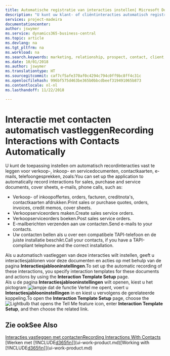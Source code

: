 ```yaml
---
title: Automatische registratie van interacties instellen| Microsoft Docs
description: "U kunt uw klant- of cliëntinteracties automatisch registreren, bijvoorbeeld voor verkoop-, inkoop- en servicedocumenten of telefoongesprekken."
services: project-madeira
documentationcenter: 
author: jswymer
ms.service: dynamics365-business-central
ms.topic: article
ms.devlang: na
ms.tgt_pltfrm: na
ms.workload: na
ms.search.keywords: marketing, relationship, prospect, contact, client, customer
ms.date: 10/01/2018
ms.author: jswymer
ms.translationtype: HT
ms.sourcegitcommit: caf7cf5afe370af0c4294c794c0ff9bc8ff4c31c
ms.openlocfilehash: 996bf575d463be365b0bbcdbeef319491065b873
ms.contentlocale: nl-nl
ms.lasthandoff: 11/22/2018

---
```

# <a name="recording-interactions-with-contacts-automatically"></a><span data-ttu-id="2af3b-103">Interactie met contacten automatisch vastleggen</span><span class="sxs-lookup"><span data-stu-id="2af3b-103">Recording Interactions with Contacts Automatically</span></span>
<span data-ttu-id="2af3b-104">U kunt de toepassing instellen om automatisch recordinteracties vast te leggen voor verkoop-, inkoop- en servicedocumenten, contactkaarten, e-mails, telefoongesprekken, zoals:</span><span class="sxs-lookup"><span data-stu-id="2af3b-104">You can set up the application to automatically record interactions for sales, purchase and service documents, cover sheets, e-mails, phone calls, such as:</span></span>

* <span data-ttu-id="2af3b-105">Verkoop- of inkoopoffertes, orders, facturen, creditnota's, contactkaarten afdrukken.</span><span class="sxs-lookup"><span data-stu-id="2af3b-105">Print sales or purchase quotes, orders, invoices, credit memos, cover sheets.</span></span>
* <span data-ttu-id="2af3b-106">Verkoopserviceorders maken.</span><span class="sxs-lookup"><span data-stu-id="2af3b-106">Create sales service orders.</span></span>
* <span data-ttu-id="2af3b-107">Verkoopserviceorders boeken.</span><span class="sxs-lookup"><span data-stu-id="2af3b-107">Post sales service orders.</span></span>
* <span data-ttu-id="2af3b-108">E-mailberichten verzenden aan uw contacten.</span><span class="sxs-lookup"><span data-stu-id="2af3b-108">Send e-mails to your contacts.</span></span>
* <span data-ttu-id="2af3b-109">Uw contacten bellen als u over een compatibele TAPI-telefoon en de juiste installatie beschikt.</span><span class="sxs-lookup"><span data-stu-id="2af3b-109">Call your contacts, if you have a TAPI-compliant telephone and the correct installation.</span></span>

<span data-ttu-id="2af3b-110">Als u automatisch vastleggen van deze interacties wilt instellen, geeft u interactiesjablonen voor deze documenten en acties op met behulp van de pagina **Interactiesjablooninstellingen**.</span><span class="sxs-lookup"><span data-stu-id="2af3b-110">To set up the automatic recording of these interactions, you specify interaction templates for these documents and actions by using the **Interaction Template Setup** page.</span></span>  
<span data-ttu-id="2af3b-111">Als u de pagina **Interactiesjablooninstellingen** wilt openen, kiest u het pictogram ![lampje dat de functie Vertel me opent](media/ui-search/search_small.png "Vertel me wat u wilt doen"), voert u **Interactiesjablooninstellingen** in en kiest u vervolgens de gerelateerde koppeling.</span><span class="sxs-lookup"><span data-stu-id="2af3b-111">To open the **Interaction Template Setup** page, choose the ![Lightbulb that opens the Tell Me feature](media/ui-search/search_small.png "Tell me what you want to do") icon, enter **Interaction Template Setup**, and then choose the related link.</span></span>

## <a name="see-also"></a><span data-ttu-id="2af3b-112">Zie ook</span><span class="sxs-lookup"><span data-stu-id="2af3b-112">See Also</span></span>
[<span data-ttu-id="2af3b-113">Interacties vastleggen met contacten</span><span class="sxs-lookup"><span data-stu-id="2af3b-113">Recording Interactions With Contacts</span></span>](marketing-interactions.md)  
<span data-ttu-id="2af3b-114">[Werken met [!INCLUDE[d365fin](includes/d365fin_md.md)]](ui-work-product.md)</span><span class="sxs-lookup"><span data-stu-id="2af3b-114">[Working with [!INCLUDE[d365fin](includes/d365fin_md.md)]](ui-work-product.md)</span></span>  

